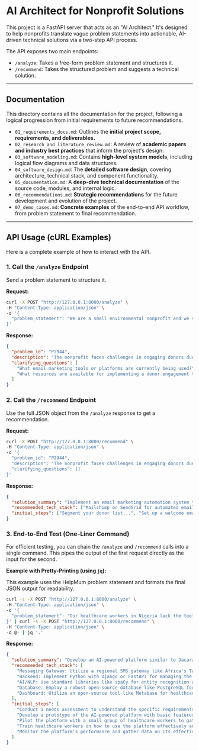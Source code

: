 # AI Architect for Nonprofit Solutions

This project is a FastAPI server that acts as an "AI Architect." It's designed to help nonprofits translate vague problem statements into actionable, AI-driven technical solutions via a two-step API process.

The API exposes two main endpoints:

  - `/analyze`: Takes a free-form problem statement and structures it.
  - `/recommend`: Takes the structured problem and suggests a technical solution.

-----

## Documentation

This directory contains all the documentation for the project, following a logical progression from initial requirements to future recommendations.

* `01_requirements_docs.md`: Outlines the **initial project scope, requirements, and deliverables.**
* `02_research_and_literature_review.md`: A review of **academic papers and industry best practices** that inform the project's design.
* `03_software_modeling.md`: Contains **high-level system models**, including logical flow diagrams and data structures.
* `04_software_design.md`: The **detailed software design**, covering architecture, technical stack, and component functionality.
* `05_documentation.md`: A **deep-dive technical documentation** of the source code, modules, and internal logic.
* `06_recommendations.md`: **Strategic recommendations** for the future development and evolution of the project.
* `07_demo_cases.md`: **Concrete examples** of the end-to-end API workflow, from problem statement to final recommendation.

-----

## API Usage (cURL Examples)

Here is a complete example of how to interact with the API.

### 1\. Call the `/analyze` Endpoint

Send a problem statement to structure it.

**Request:**

```bash
curl -X POST "http://127.0.0.1:8000/analyze" \
-H "Content-Type: application/json" \
-d '{
  "problem_statement": "We are a small environmental nonprofit and we struggle to keep our donors engaged. Our email open rates are low and we do not have a clear way to track interactions."
}'
```

**Response:**

```json
{
  "problem_id": "P2944",
  "description": "The nonprofit faces challenges in engaging donors due to low email open rates and lack of interaction tracking.",
  "clarifying_questions": [
    "What email marketing tools or platforms are currently being used?",
    "What resources are available for implementing a donor engagement tracking system?"
  ]
}
```

### 2\. Call the `/recommend` Endpoint

Use the full JSON object from the `/analyze` response to get a recommendation. 

**Request:**

```bash
curl -X POST "http://127.0.0.1:8000/recommend" \
-H "Content-Type: application/json" \
-d '{
  "problem_id": "P2944",
  "description": "The nonprofit faces challenges in engaging donors due to low email open rates and lack of interaction tracking.",
  "clarifying_questions": []
}'
```

**Response:**

```json
{
  "solution_summary": "Implement an email marketing automation system to increase donor engagement...",
  "recommended_tech_stack": ["Mailchimp or SendGrid for automated email campaigns...", "Google Analytics for tracking..."],
  "initial_steps": ["Segment your donor list...", "Set up a welcome email series..."]
}
```

### 3\. End-to-End Test (One-Liner Command)

For efficient testing, you can chain the `/analyze` and `/recommend` calls into a single command. This pipes the output of the first request directly as the input for the second.

**Example with Pretty-Printing (using `jq`):**

This example uses the HelpMum problem statement and formats the final JSON output for readability.

```bash
curl -s -X POST "http://127.0.0.1:8000/analyze" \
-H "Content-Type: application/json" \
-d '{
  "problem_statement": "Our healthcare workers in Nigeria lack the tools to quickly identify high-risk pregnancies. We need an AI-powered system that helps them stratify risk levels early in antenatal care, so they can provide the right tailored support for each mother and prevent complications."
}' | curl -s -X POST "http://127.0.0.1:8000/recommend" \
-H "Content-Type: application/json" \
-d @- | jq '.'
```

**Response:**

```json
{
  "solution_summary": "Develop an AI-powered platform similar to Jacaranda Health's PROMPTS to assist healthcare workers in identifying high-risk pregnancies quickly.",
  "recommended_tech_stack": [
    "Messaging Gateway: Utilize a regional SMS gateway like Africa's Talking for reliable and cost-effective communication.",
    "Backend: Implement Python with Django or FastAPI for managing the platform's logic and data.",
    "AI/NLP: Use standard libraries like spaCy for entity recognition and Scikit-learn for text classification models.",
    "Database: Employ a robust open-source database like PostgreSQL for securely handling patient data.",
    "Dashboard: Utilize an open-source tool like Metabase for healthcare workers to view flagged cases and patient history."
  ],
  "initial_steps": [
    "Conduct a needs assessment to understand the specific requirements of healthcare workers in Nigeria for identifying high-risk pregnancies.",
    "Develop a prototype of the AI-powered platform with basic features to demonstrate its functionality and potential impact.",
    "Pilot the platform with a small group of healthcare workers to gather feedback and iterate on the design based on their input.",
    "Train healthcare workers on how to use the platform effectively and integrate it into their existing workflow.",
    "Monitor the platform's performance and gather data on its effectiveness in identifying high-risk pregnancies for continuous improvement."
  ]
}
```
